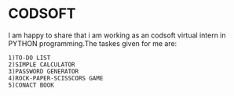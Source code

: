 # CODSOFT

I am happy to share that i am working as an codsoft virtual intern in PYTHON programming.The taskes given for me are:

    1)TO-DO LIST
    2)SIMPLE CALCULATOR
    3)PASSWORD GENERATOR
    4)ROCK-PAPER-SCISSCORS GAME
    5)CONACT BOOK
